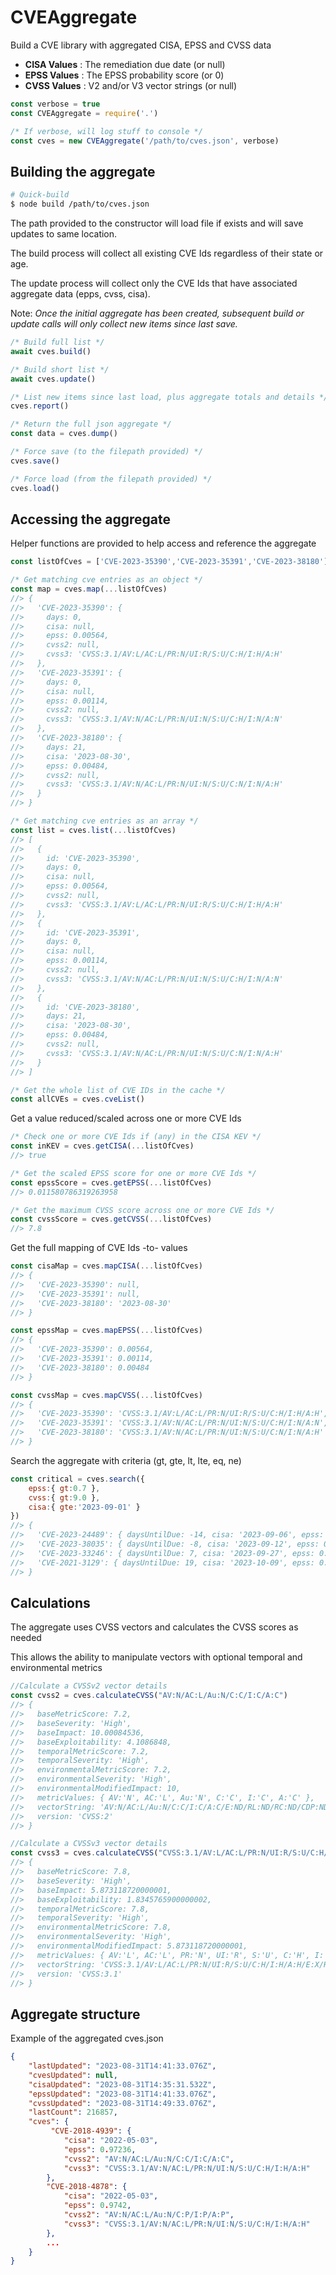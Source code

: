 # CVEAggregate
Build a CVE library with aggregated CISA, EPSS and CVSS data

- **CISA Values** : The remediation due date (or null)
- **EPSS Values** : The EPSS probability score (or 0)
- **CVSS Values** : V2 and/or V3 vector strings (or null)

```js
const verbose = true
const CVEAggregate = require('.')

/* If verbose, will log stuff to console */
const cves = new CVEAggregate('/path/to/cves.json', verbose)
```

## Building the aggregate

```sh
# Quick-build
$ node build /path/to/cves.json
```

The path provided to the constructor will load file if exists and will save updates to same location.

The build process will collect all existing CVE Ids regardless of their state or age.

The update process will collect only the CVE Ids that have associated aggregate data (epps, cvss, cisa).

Note: *Once the initial aggregate has been created, subsequent build or update calls will only collect new items since last save.*

```js
/* Build full list */
await cves.build()

/* Build short list */
await cves.update()

/* List new items since last load, plus aggregate totals and details */
cves.report() 

/* Return the full json aggregate */
const data = cves.dump()     

/* Force save (to the filepath provided) */
cves.save()

/* Force load (from the filepath provided) */
cves.load()
```

## Accessing the aggregate

Helper functions are provided to help access and reference the aggregate

```js
const listOfCves = ['CVE-2023-35390','CVE-2023-35391','CVE-2023-38180']

/* Get matching cve entries as an object */
const map = cves.map(...listOfCves)
//> {
//>   'CVE-2023-35390': {
//>     days: 0,
//>     cisa: null,
//>     epss: 0.00564,
//>     cvss2: null,
//>     cvss3: 'CVSS:3.1/AV:L/AC:L/PR:N/UI:R/S:U/C:H/I:H/A:H'
//>   },
//>   'CVE-2023-35391': {
//>     days: 0,
//>     cisa: null,
//>     epss: 0.00114,
//>     cvss2: null,
//>     cvss3: 'CVSS:3.1/AV:N/AC:L/PR:N/UI:N/S:U/C:H/I:N/A:N'
//>   },
//>   'CVE-2023-38180': {
//>     days: 21,
//>     cisa: '2023-08-30',
//>     epss: 0.00484,
//>     cvss2: null,
//>     cvss3: 'CVSS:3.1/AV:N/AC:L/PR:N/UI:N/S:U/C:N/I:N/A:H'
//>   }
//> }

/* Get matching cve entries as an array */
const list = cves.list(...listOfCves)
//> [
//>   {
//>     id: 'CVE-2023-35390',
//>     days: 0,
//>     cisa: null,
//>     epss: 0.00564,
//>     cvss2: null,
//>     cvss3: 'CVSS:3.1/AV:L/AC:L/PR:N/UI:R/S:U/C:H/I:H/A:H'
//>   },
//>   {
//>     id: 'CVE-2023-35391',
//>     days: 0,
//>     cisa: null,
//>     epss: 0.00114,
//>     cvss2: null,
//>     cvss3: 'CVSS:3.1/AV:N/AC:L/PR:N/UI:N/S:U/C:H/I:N/A:N'
//>   },
//>   {
//>     id: 'CVE-2023-38180',
//>     days: 21,
//>     cisa: '2023-08-30',
//>     epss: 0.00484,
//>     cvss2: null,
//>     cvss3: 'CVSS:3.1/AV:N/AC:L/PR:N/UI:N/S:U/C:N/I:N/A:H'
//>   }
//> ]

/* Get the whole list of CVE IDs in the cache */
const allCVEs = cves.cveList()
```

Get a value reduced/scaled across one or more CVE Ids

```js
/* Check one or more CVE Ids if (any) in the CISA KEV */
const inKEV = cves.getCISA(...listOfCves)   
//> true

/* Get the scaled EPSS score for one or more CVE Ids */
const epssScore = cves.getEPSS(...listOfCves)    
//> 0.011580786319263958

/* Get the maximum CVSS score across one or more CVE Ids */
const cvssScore = cves.getCVSS(...listOfCves)
//> 7.8
```

Get the full mapping of CVE Ids -to- values

```js
const cisaMap = cves.mapCISA(...listOfCves) 
//> { 
//>   'CVE-2023-35390': null, 
//>   'CVE-2023-35391': null, 
//>   'CVE-2023-38180': '2023-08-30' 
//> }

const epssMap = cves.mapEPSS(...listOfCves)
//> { 
//>   'CVE-2023-35390': 0.00564, 
//>   'CVE-2023-35391': 0.00114, 
//>   'CVE-2023-38180': 0.00484 
//> }

const cvssMap = cves.mapCVSS(...listOfCves)
//> {
//>   'CVE-2023-35390': 'CVSS:3.1/AV:L/AC:L/PR:N/UI:R/S:U/C:H/I:H/A:H',
//>   'CVE-2023-35391': 'CVSS:3.1/AV:N/AC:L/PR:N/UI:N/S:U/C:H/I:N/A:N',
//>   'CVE-2023-38180': 'CVSS:3.1/AV:N/AC:L/PR:N/UI:N/S:U/C:N/I:N/A:H'
//> }
```

Search the aggregate with criteria (gt, gte, lt, lte, eq, ne)

```js
const critical = cves.search({ 
    epss:{ gt:0.7 }, 
    cvss:{ gt:9.0 },
    cisa:{ gte:'2023-09-01' }
})
//> {
//>   'CVE-2023-24489': { daysUntilDue: -14, cisa: '2023-09-06', epss: 0.97441, cvss: 9.8 },
//>   'CVE-2023-38035': { daysUntilDue: -8, cisa: '2023-09-12', epss: 0.96013, cvss: 9.8 },
//>   'CVE-2023-33246': { daysUntilDue: 7, cisa: '2023-09-27', epss: 0.97146, cvss: 9.8 },
//>   'CVE-2021-3129': { daysUntilDue: 19, cisa: '2023-10-09', epss: 0.97515, cvss: 9.8 }
//> }
```


## Calculations

The aggregate uses CVSS vectors and calculates the CVSS scores as needed

This allows the ability to manipulate vectors with optional temporal and environmental metrics 

```js
//Calculate a CVSSv2 vector details
const cvss2 = cves.calculateCVSS("AV:N/AC:L/Au:N/C:C/I:C/A:C")
//> {
//>   baseMetricScore: 7.2,
//>   baseSeverity: 'High',
//>   baseImpact: 10.00084536,
//>   baseExploitability: 4.1086848,
//>   temporalMetricScore: 7.2,
//>   temporalSeverity: 'High',
//>   environmentalMetricScore: 7.2,
//>   environmentalSeverity: 'High',
//>   environmentalModifiedImpact: 10,
//>   metricValues: { AV:'N', AC:'L', Au:'N', C:'C', I:'C', A:'C' },
//>   vectorString: 'AV:N/AC:L/Au:N/C:C/I:C/A:C/E:ND/RL:ND/RC:ND/CDP:ND/TD:ND/CR:ND/IR:ND/AR:ND',
//>   version: 'CVSS:2'
//> }

//Calculate a CVSSv3 vector details
const cvss3 = cves.calculateCVSS("CVSS:3.1/AV:L/AC:L/PR:N/UI:R/S:U/C:H/I:H/A:H")
//> {
//>   baseMetricScore: 7.8,
//>   baseSeverity: 'High',
//>   baseImpact: 5.873118720000001,
//>   baseExploitability: 1.8345765900000002,
//>   temporalMetricScore: 7.8,
//>   temporalSeverity: 'High',
//>   environmentalMetricScore: 7.8,
//>   environmentalSeverity: 'High',
//>   environmentalModifiedImpact: 5.873118720000001,
//>   metricValues: { AV:'L', AC:'L', PR:'N', UI:'R', S:'U', C:'H', I:'H', A:'H' },
//>   vectorString: 'CVSS:3.1/AV:L/AC:L/PR:N/UI:R/S:U/C:H/I:H/A:H/E:X/RL:X/RC:X/CR:X/IR:X/AR:X/MAV:X/MAC:X/MPR:X/MUI:X/MS:X/MC:X/MI:X/MA:X',
//>   version: 'CVSS:3.1'
//> }
```

## Aggregate structure

Example of the aggregated cves.json

```json
{
    "lastUpdated": "2023-08-31T14:41:33.076Z",
    "cvesUpdated": null,
    "cisaUpdated": "2023-08-31T14:35:31.532Z",
    "epssUpdated": "2023-08-31T14:41:33.076Z",
    "cvssUpdated": "2023-08-31T14:49:33.076Z",
    "lastCount": 216857,
    "cves": {
         "CVE-2018-4939": {
            "cisa": "2022-05-03",
            "epss": 0.97236,
            "cvss2": "AV:N/AC:L/Au:N/C:C/I:C/A:C",
            "cvss3": "CVSS:3.1/AV:N/AC:L/PR:N/UI:N/S:U/C:H/I:H/A:H"
        },
        "CVE-2018-4878": {
            "cisa": "2022-05-03",
            "epss": 0.9742,
            "cvss2": "AV:N/AC:L/Au:N/C:P/I:P/A:P",
            "cvss3": "CVSS:3.1/AV:N/AC:L/PR:N/UI:N/S:U/C:H/I:H/A:H"
        },
        ...
    }
}
```